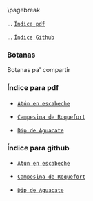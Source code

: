 <!-- page break for pandoc converter or html converter -->
\pagebreak
<div style="page-break-after: always;"></div>
<!-- link internal -->
<a name="botanas"></a>

... [`Índice pdf`](#indice)

... [`Índice Github`](../../README.md)

### Botanas

Botanas pa' compartir

### Índice para pdf

- [`Atún en escabeche`](#atunEscabeche)

- [`Campesina de Roquefort`](#campesinaRoquefort)

- [`Dip de Aguacate`](#dipAguacate)


### Índice para github

- [`Atún en escabeche`](./atunEscabeche.md)

- [`Campesina de Roquefort`](./campesinaRoquefort.md)

- [`Dip de Aguacate`](./dipAguacate.md)
